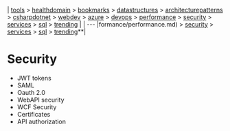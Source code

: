 | [tools](/tools/tools.md) > [healthdomain](healthdomain/healthdomain.md) > [bookmarks](bookmarks/bookmarks.md) > [datastructures](datastructures/datastructures.md) > [architecturepatterns](architecturepatterns/architecturepatterns.md) > [csharpdotnet](csharpdotnet/csharpdotnet.md) > [webdev](webdev/webdev.md) > [azure](azure/azure.md) > [devops](devops/devops.md) > [performance](performance/performance.md) > [security](security/security.md) > [services](services/services.md) > [sql](sql/sql.md) > [trending](trending/trending.md) |
| --- |formance/performance.md) > [security](security/security.md) > [services](services/services.md) > [sql](sql/sql.md) > [trending](trending/trending.md)**|

# Security

- JWT tokens
- SAML
- Oauth 2.0
- WebAPI security
- WCF Security
- Certificates 
- API authorization